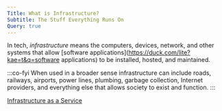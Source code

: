 ```yaml
---
Title: What is Infrastructure?
Subtitle: The Stuff Everything Runs On
Query: true
---
```


In tech, *infrastructure* means the computers, devices, network, and other systems that allow [software applications](https://duck.com/lite?kae=t&q=software applications) to be installed, hosted, and maintained.

:::co-fyi
When used in a broader sense infrastructure can include roads, railways, airports, power lines, plumbing, garbage collection, Internet providers, and everything else that allows society to exist and function.
:::

[Infrastructure as a Service](/what/cloud/iaas/)

